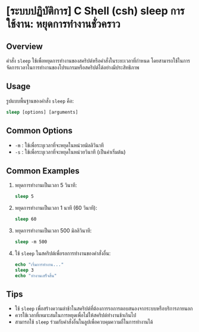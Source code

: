 # [ระบบปฏิบัติการ] C Shell (csh) sleep การใช้งาน: หยุดการทำงานชั่วคราว

## Overview
คำสั่ง `sleep` ใช้เพื่อหยุดการทำงานของสคริปต์หรือคำสั่งในระยะเวลาที่กำหนด โดยสามารถใช้ในการจัดการเวลาในการทำงานของโปรแกรมหรือสคริปต์ได้อย่างมีประสิทธิภาพ

## Usage
รูปแบบพื้นฐานของคำสั่ง `sleep` คือ:

```csh
sleep [options] [arguments]
```

## Common Options
- `-m` : ใช้เพื่อระบุเวลาที่จะหยุดในหน่วยมิลลิวินาที
- `-s` : ใช้เพื่อระบุเวลาที่จะหยุดในหน่วยวินาที (เป็นค่าเริ่มต้น)

## Common Examples
1. หยุดการทำงานเป็นเวลา 5 วินาที:
   ```csh
   sleep 5
   ```

2. หยุดการทำงานเป็นเวลา 1 นาที (60 วินาที):
   ```csh
   sleep 60
   ```

3. หยุดการทำงานเป็นเวลา 500 มิลลิวินาที:
   ```csh
   sleep -m 500
   ```

4. ใช้ `sleep` ในสคริปต์เพื่อรอการทำงานของคำสั่งอื่น:
   ```csh
   echo "เริ่มการทำงาน..."
   sleep 3
   echo "ทำงานเสร็จสิ้น"
   ```

## Tips
- ใช้ `sleep` เพื่อสร้างความล่าช้าในสคริปต์ที่ต้องการรอการตอบสนองจากระบบหรือบริการภายนอก
- ควรใช้เวลาที่เหมาะสมในการหยุดเพื่อไม่ให้สคริปต์ทำงานช้าเกินไป
- สามารถใช้ `sleep` ร่วมกับคำสั่งอื่นในลูปเพื่อควบคุมความถี่ในการทำงานได้